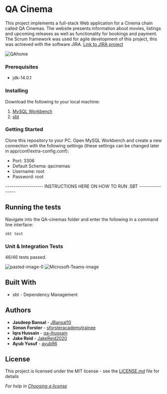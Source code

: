 # QA Cinema

This project implements a full-stack Web application for a Cinema chain called QA Cinemas. The website presents information about movies, listings and upcoming releases as well as functionality for bookings and payment. The Scrum framework was used for agile development of this project, this was achieved with the software JIRA. [Link to JIRA project](https://ihussain.atlassian.net/secure/RapidBoard.jspa?rapidView=4&projectKey=QAC&view=planning.nodetail&issueLimit=100&atlOrigin=eyJpIjoiYTg1NjYxMjA0ZWE5NDFhY2E0MzRhODZmOTU0YThiMGIiLCJwIjoiaiJ9)

<img src="https://i.ibb.co/hmnVB2K/QAhome.png" alt="QAhome" border="0" />

### Prerequisites

* jdk-14.0.1

### Installing

Download the following to your local machine:

1. [MySQL Workbench](https://dev.mysql.com/downloads/workbench/)
2. [sbt](https://www.scala-sbt.org/download.html)

### Getting Started

Clone this repository to your PC. Open MySQL Workbench and create a new connection with the following settings (these settings can be changed later in app/conf/extra-config.conf):

* Port: 3306 
* Default Schema: qacinemas
* Username: root
* Password: root

------------------- INSTRUCTIONS HERE ON HOW TO RUN .SBT ----------------

## Running the tests

Navigate into the QA-cinemas folder and enter the following in a command line interface:
```
sbt test
```
### Unit & Integration Tests

46/46 tests passed.

<img src="https://i.ibb.co/9n0Smnz/pasted-image-0.png" alt="pasted-image-0" border="0" />

<img src="https://i.ibb.co/6sdp8jt/Microsoft-Teams-image.png" alt="Microsoft-Teams-image" border="0" />

## Built With

* sbt - Dependency Management

## Authors

* **Jasdeep Bansal** - [JBansal10](https://github.com/JBansal10)
* **Simon Forster** - [sforsteracademytrainee](https://github.com/sforsteracademytrainee)
* **Iqra Hussain** - [qa-ihussain](https://github.com/qa-ihussain)
* **Jake Reid** - [JakeReid2020](https://github.com/JakeReid2020)
* **Ayub Yusuf** - [ayub96](https://github.com/ayub96)

## License

This project is licensed under the MIT license - see the [LICENSE.md](LICENSE.md) file for details

*For help in [Choosing a license](https://choosealicense.com/)*
